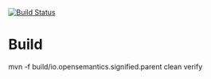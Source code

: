 [![Build Status](https://travis-ci.org/OpenSemanticsIO/signified-eclipse.svg?branch=master)](https://travis-ci.org/OpenSemanticsIO/signified-eclipse)

# Build
 mvn -f build/io.opensemantics.signified.parent clean verify

